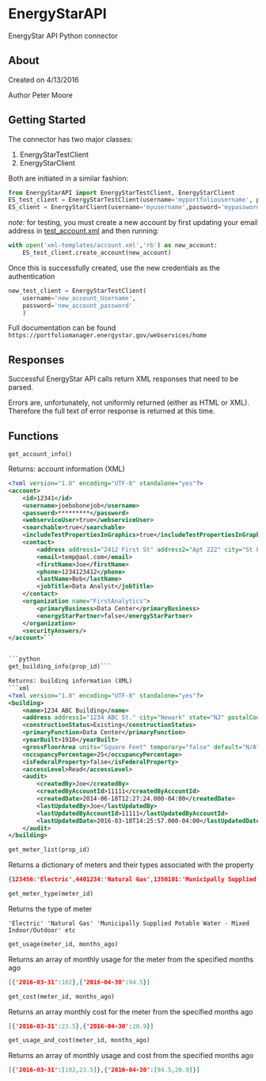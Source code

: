 # EnergyStarAPI
EnergyStar API Python connector

## About
Created on 4/13/2016

Author Peter Moore

## Getting Started
The connector has two major classes:

1. EnergyStarTestClient
2. EnergyStarClient

Both are initiated in a similar fashion:
```python
from EnergyStarAPI import EnergyStarTestClient, EnergyStarClient
ES_test_client = EnergyStarTestClient(username='myportfoliousername', password='mypassword')
ES_client = EnergyStarClient(username='myusername',password='mypassword')
```
_note:_ for testing, you must create a new account by first updating your email address in [test_account.xml](xml-templates/test_account.xml) and then running:
```python
with open('xml-templates/account.xml','rb') as new_account:
	ES_test_client.create_account(new_account)
```
Once this is successfully created, use the new credentials as the authentication
```python
new_test_client = EnergyStarTestClient(
	username='new_account_Username',
	password='new_account_password'
	)
```
Full documentation can be found `https://portfoliomanager.energystar.gov/webservices/home`

## Responses

Successful EnergyStar API calls return XML responses that need to be parsed.

Errors are, unfortunately, not uniformly returned (either as HTML or XML). Therefore the full text of error response is returned at this time.

## Functions

	get_account_info()

Returns: account information (XML)
```xml
<?xml version="1.0" encoding="UTF-8" standalone="yes"?>
<account>
	<id>12341</id>
	<username>joebobonejob</username>
	<password>*********</password>
	<webserviceUser>true</webserviceUser>
	<searchable>true</searchable>
	<includeTestPropertiesInGraphics>true</includeTestPropertiesInGraphics>
	<contact>
		<address address1="2412 First St" address2="Apt 222" city="St Petersburg" state="FL" postalCode="61234" country="US"/>
		<email>temp@aol.com</email>
		<firstName>Joe</firstName>
		<phone>1234123412</phone>
		<lastName>Bob</lastName>
		<jobTitle>Data Analyst</jobTitle>
	</contact>
	<organization name="FirstAnalytics">
		<primaryBusiness>Data Center</primaryBusiness>
		<energyStarPartner>false</energyStarPartner>
	</organization>
	<securityAnswers/>
</account>```


```python
get_building_info(prop_id)```

Returns: building information (XML)
```xml
<?xml version="1.0" encoding="UTF-8" standalone="yes"?>
<building>
	<name>1234 ABC Building</name>
	<address address1="1234 ABC St." city="Newark" state="NJ" postalCode="09231" county="Newark" country="US"/>
	<constructionStatus>Existing</constructionStatus>
	<primaryFunction>Data Center</primaryFunction>
	<yearBuilt>1910</yearBuilt>
	<grossFloorArea units="Square Feet" temporary="false" default="N/A"><value>4800</value></grossFloorArea>
	<occupancyPercentage>25</occupancyPercentage>
	<isFederalProperty>false</isFederalProperty>
	<accessLevel>Read</accessLevel>
	<audit>
		<createdBy>Joe</createdBy>
		<createdByAccountId>11111</createdByAccountId>
		<createdDate>2014-06-18T12:27:24.000-04:00</createdDate>
		<lastUpdatedBy>Joe</lastUpdatedBy>
		<lastUpdatedByAccountId>11111</lastUpdatedByAccountId>
		<lastUpdatedDate>2016-03-18T14:25:57.000-04:00</lastUpdatedDate>
	</audit>
</building>
```

```python
get_meter_list(prop_id)
```

Returns a dictionary of meters and their types associated with the property

```json
{123456:'Electric',4401234:'Natural Gas',1350101:'Municipally Supplied Potable Water - Mixed Indoor/Outdoor'}
```
```python
get_meter_type(meter_id)
```
Returns the type of meter

	'Electric' 'Natural Gas' 'Municipally Supplied Potable Water - Mixed Indoor/Outdoor' etc

```python
get_usage(meter_id, months_ago)
```
Returns an array of monthly usage for the meter from the specified months ago

```json
[{'2016-03-31':102},{'2016-04-30':94.5}]
```
```python
get_cost(meter_id, months_ago)
```
Returns an array monthly cost for the meter from the specified months ago

```json
[{'2016-03-31':23.5},{'2016-04-30':20.9}]
```
```python
get_usage_and_cost(meter_id, months_ago)
```

Returns an array of monthly usage and cost from the specified months ago
```json
[{'2016-03-31':[102,23.5]},{'2016-04-30':[94.5,20.9]}]
```
